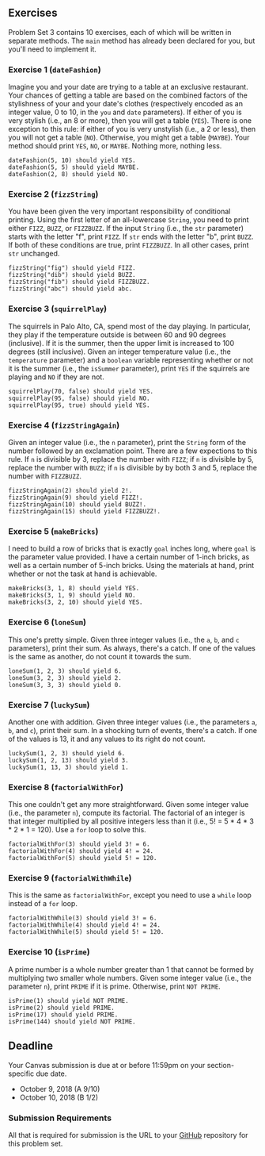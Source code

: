 
## Exercises

Problem Set 3 contains 10 exercises, each of which will be written in separate methods. The ```main``` method has already been declared for you, but you'll need to implement it.

### Exercise 1 (```dateFashion```)

Imagine you and your date are trying to a table at an exclusive restaurant. Your chances of getting a table are based on the combined factors of the stylishness of your and your date's clothes (respectively encoded as an integer value, 0 to 10, in the ```you``` and ```date``` parameters). If either of you is very stylish (i.e., an 8 or more), then you will get a table (```YES```). There is one exception to this rule: if either of you is very unstylish (i.e., a 2 or less), then you will not get a table (```NO```). Otherwise, you might get a table (```MAYBE```). Your method should print ```YES```, ```NO```, or ```MAYBE```. Nothing more, nothing less.

```
dateFashion(5, 10) should yield YES.
dateFashion(5, 5) should yield MAYBE.
dateFashion(2, 8) should yield NO.
```

### Exercise 2 (```fizzString```)

You have been given the very important responsibility of conditional printing. Using the first letter of an all-lowercase ```String```, you need to print either ```FIZZ```, ```BUZZ```, or ```FIZZBUZZ```. If the input ```String``` (i.e., the ```str``` parameter) starts with the letter "f", print ```FIZZ```. If ```str``` ends with the letter "b", print ```BUZZ```. If both of these conditions are true, print ```FIZZBUZZ```. In all other cases, print ```str``` unchanged.

```
fizzString("fig") should yield FIZZ.
fizzString("dib") should yield BUZZ.
fizzString("fib") should yield FIZZBUZZ.
fizzString("abc") should yield abc.
```

### Exercise 3 (```squirrelPlay```)

The squirrels in Palo Alto, CA, spend most of the day playing. In particular, they play if the temperature outside is between 60 and 90 degrees (inclusive). If it is the summer, then the upper limit is increased to 100 degrees (still inclusive). Given an integer temperature value (i.e., the ```temperature``` parameter) and a ```boolean``` variable representing whether or not it is the summer (i.e., the ```isSummer``` parameter), print ```YES``` if the squirrels are playing and ```NO``` if they are not.

```
squirrelPlay(70, false) should yield YES.
squirrelPlay(95, false) should yield NO.
squirrelPlay(95, true) should yield YES.
```

### Exercise 4 (```fizzStringAgain```)

Given an integer value (i.e., the ```n``` parameter), print the ```String``` form of the number followed by an exclamation point. There are a few expections to this rule. If ```n``` is divisible by 3, replace the number with ```FIZZ```; if ```n``` is divisible by 5, replace the number with ```BUZZ```; if ```n``` is divisible by by both 3 and 5, replace the number with ```FIZZBUZZ```.

```
fizzStringAgain(2) should yield 2!.
fizzStringAgain(9) should yield FIZZ!.
fizzStringAgain(10) should yield BUZZ!.
fizzStringAgain(15) should yield FIZZBUZZ!.
```

### Exercise 5 (```makeBricks```)

I need to build a row of bricks that is exactly ```goal``` inches long, where ```goal``` is the parameter value provided. I have a certain number of 1-inch bricks, as well as a certain number of 5-inch bricks. Using the materials at hand, print whether or not the task at hand is achievable.

```
makeBricks(3, 1, 8) should yield YES.
makeBricks(3, 1, 9) should yield NO.
makeBricks(3, 2, 10) should yield YES.
```

### Exercise 6 (```loneSum```)

This one's pretty simple. Given three integer values (i.e., the ```a```, ```b```, and ```c``` parameters), print their sum. As always, there's a catch. If one of the values is the same as another, do not count it towards the sum.

```
loneSum(1, 2, 3) should yield 6.
loneSum(3, 2, 3) should yield 2.
loneSum(3, 3, 3) should yield 0.
```

### Exercise 7 (```luckySum```)

Another one with addition. Given three integer values (i.e., the parameters ```a```, ```b```, and ```c```), print their sum. In a shocking turn of events, there's a catch. If one of the values is 13, it and any values to its right do not count.

```
luckySum(1, 2, 3) should yield 6.
luckySum(1, 2, 13) should yield 3.
luckySum(1, 13, 3) should yield 1.
```

### Exercise 8 (```factorialWithFor```)

This one couldn't get any more straightforward. Given some integer value (i.e., the parameter ```n```), compute its factorial. The factorial of an integer is that integer multiplied by all positive integers less than it (i.e., 5! = 5 * 4 * 3 * 2 * 1 = 120). Use a ```for``` loop to solve this.

```
factorialWithFor(3) should yield 3! = 6.
factorialWithFor(4) should yield 4! = 24.
factorialWithFor(5) should yield 5! = 120.
```

### Exercise 9 (```factorialWithWhile```)

This is the same as ```factorialWithFor```, except you need to use a ```while``` loop instead of a ```for``` loop.

```
factorialWithWhile(3) should yield 3! = 6.
factorialWithWhile(4) should yield 4! = 24.
factorialWithWhile(5) should yield 5! = 120.
```

### Exercise 10 (```isPrime```)

A prime number is a whole number greater than 1 that cannot be formed by multiplying two smaller whole numbers. Given some integer value (i.e., the parameter ```n```), print ```PRIME``` if it is prime. Otherwise, print ```NOT PRIME```.

```
isPrime(1) should yield NOT PRIME.
isPrime(2) should yield PRIME.
isPrime(17) should yield PRIME.
isPrime(144) should yield NOT PRIME.
```

## Deadline

Your Canvas submission is due at or before 11:59pm on your section-specific due date.
* October 9, 2018 (A 9/10)
* October 10, 2018 (B 1/2)

### Submission Requirements

All that is required for submission is the URL to your [GitHub](https://github.com/) repository for this problem set.

